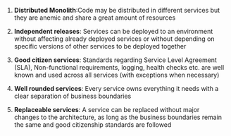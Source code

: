 

1. **Distributed Monolith**:Code may be distributed in different services but they are anemic and share a great amount of resources

2. **Independent releases**: Services can be deployed to an environment without affecting already deployed services or without depending on specific versions of other services to be deployed together

3. **Good citizen services**: Standards regarding Service Level Agreement \(SLA\), Non-functional requirements, logging, health checks etc. are well known and used across all services \(with exceptions when necessary\)

4. **Well rounded services**: Every service owns everything it needs with a clear separation of business boundaries

5. **Replaceable services**: A service can be replaced without major changes to the architecture, as long as the business boundaries remain the same and good citizenship standards are followed



